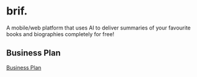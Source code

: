 # brif.

A mobile/web platform that uses AI to deliver summaries of your favourite books and biographies completely for free!

## Business Plan
[Business Plan](./BusinessPlan.md)
